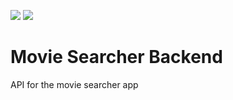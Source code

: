 ![](https://github.com/citrone/movie-searcher-backend/workflows/Node%20CI/badge.svg)
![](https://github.com/citrone/license)

# Movie Searcher Backend

API for the movie searcher app
